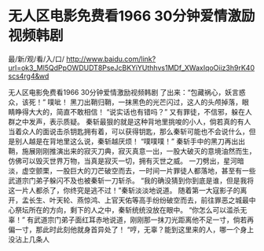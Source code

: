 # 无人区电影免费看1966 30分钟爱情激励视频韩剧

最/新/观/看/入/口/ http://www.baidu.com/link?url=ok3_Ml5QdPpOWDUDT8PseJcBKYiYUthhvs1MDf_XWaxIqoOiiz3h9rK40scs4rg4&wd

无人区电影免费看1966 30分钟爱情激励视频韩剧
了出来：“包藏祸心，妖言惑众，该死！”
    噗呲！
    黑刀出鞘归鞘，一抹黑色的光芒闪过，这人的头颅掉落，眼睛睁得大大的，简直不敢相信！
    “说实话也有错吗？”
    又有罪徒，不信邪，躲在人群之中发声，表示质疑。
    秦斩最狠的就是这种背地里挑唆的小人，倘若真的有人当着众人的面说击杀钥匙拥有着，可以获得钥匙，那么秦斩可能也不会说什么，但是别人越是在背地里这么说，秦斩越厌烦！
    “噗噗噗！”
    秦斩手中的黑刀再出出鞘，施展刚刚推演出来的寂灭刀典，寂灭真意一出，一股大破灭的意境油然而生，仿佛可以毁灭世界万物，当真是寂灭一切，拥有灭世之威。
    一刀劈出，星河暗淡，虚空颤栗，一股巨大的刀芒破空而去，一时间一片罪徒人都落地，甚至有一些武道宗门弟子躲闪不及也被秦斩一刀斩杀。
    “我的确没猜到你到底是谁，但是我将这一片人都杀了，你终究是逃不过！”秦斩淡淡地说道。
    随着第一大寇影子的离开，孟长生、叶天轮、燕惊鸿、上官天佑等高手纷纷破空而去，前往罪恶之城最中心祭坛所在的方向，剩下的人之中，秦斩统统没放在眼中。
    “你怎么可以滥杀无辜！”
    有武道宗门弟子面红耳赤地说道，刚刚那一抹刀光距离他不足一寸，倘若再偏一寸，那此时此刻他就身首异处了！
    “哼，无辜？能到这里来的人，哪一个身上没沾上几条人
